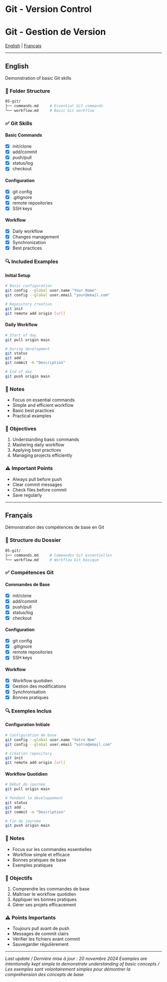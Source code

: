 # Git - Version Control
# Git - Gestion de Version

[English](#english) | [Français](#français)

---

## English

Demonstration of basic Git skills

### 📂 Folder Structure
```bash
05-git/
├── commands.md     # Essential Git commands
└── workflow.md     # Basic Git workflow
```

### ✅ Git Skills

#### Basic Commands
- [x] init/clone
- [x] add/commit
- [x] push/pull
- [x] status/log
- [x] checkout

#### Configuration
- [x] git config
- [x] .gitignore
- [x] remote repositories
- [x] SSH keys

#### Workflow
- [x] Daily workflow
- [x] Changes management
- [x] Synchronization
- [x] Best practices

### 🔍 Included Examples

#### Initial Setup
```bash
# Basic configuration
git config --global user.name "Your Name"
git config --global user.email "your@email.com"

# Repository creation
git init
git remote add origin [url]
```

#### Daily Workflow
```bash
# Start of day
git pull origin main

# During development
git status
git add .
git commit -m "Description"

# End of day
git push origin main
```

### 📝 Notes
- Focus on essential commands
- Simple and efficient workflow
- Basic best practices
- Practical examples

### 🎯 Objectives
1. Understanding basic commands
2. Mastering daily workflow
3. Applying best practices
4. Managing projects efficiently

### ⚠️ Important Points
- Always pull before push
- Clear commit messages
- Check files before commit
- Save regularly

---

## Français

Démonstration des compétences de base en Git

### 📂 Structure du Dossier
```bash
05-git/
├── commands.md     # Commandes Git essentielles
└── workflow.md     # Workflow Git basique
```

### ✅ Compétences Git

#### Commandes de Base
- [x] init/clone
- [x] add/commit
- [x] push/pull
- [x] status/log
- [x] checkout

#### Configuration
- [x] git config
- [x] .gitignore
- [x] remote repositories
- [x] SSH keys

#### Workflow
- [x] Workflow quotidien
- [x] Gestion des modifications
- [x] Synchronisation
- [x] Bonnes pratiques

### 🔍 Exemples Inclus

#### Configuration Initiale
```bash
# Configuration de base
git config --global user.name "Votre Nom"
git config --global user.email "votre@email.com"

# Création repository
git init
git remote add origin [url]
```

#### Workflow Quotidien
```bash
# Début de journée
git pull origin main

# Pendant le développement
git status
git add .
git commit -m "Description"

# Fin de journée
git push origin main
```

### 📝 Notes
- Focus sur les commandes essentielles
- Workflow simple et efficace
- Bonnes pratiques de base
- Exemples pratiques

### 🎯 Objectifs
1. Comprendre les commandes de base
2. Maîtriser le workflow quotidien
3. Appliquer les bonnes pratiques
4. Gérer ses projets efficacement

### ⚠️ Points Importants
- Toujours pull avant de push
- Messages de commit clairs
- Vérifier les fichiers avant commit
- Sauvegarder régulièrement

---

*Last update / Dernière mise à jour : 20 novembre 2024*
*Examples are intentionally kept simple to demonstrate understanding of basic concepts / Les exemples sont volontairement simples pour démontrer la compréhension des concepts de base*